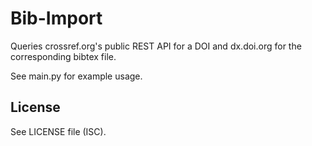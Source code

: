 
# Bib-Import

Queries crossref.org's public REST API for a DOI and dx.doi.org for
the corresponding bibtex file.

See main.py for example usage.

## License

See LICENSE file (ISC).
